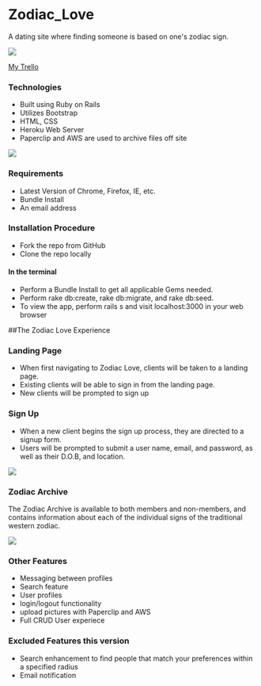 # Zodiac_Love
A dating site where finding someone is based on one's zodiac sign.

<a href="splash.png" target="_blank"><img src="splash.png"/></a>

<a href="https://trello.com/b/1Z1dSTcs/zodiac-love" target="_blank">My Trello</a>

<a href="http://zodiac-love-app.herokuapp.com" target="_blank"></a>

### Technologies
+ Built using Ruby on Rails
+ Utilizes Bootstrap
+ HTML, CSS
+ Heroku Web Server
+ Paperclip and AWS are used to archive files off site

<a href="signtable.png" target="_blank"><img src="signtable.png"/></a>


### Requirements
+ Latest Version of Chrome, Firefox, IE, etc.
+ Bundle Install
+ An email address

### Installation Procedure
+ Fork the repo from GitHub
+ Clone the repo locally

#### In the terminal
+ Perform a Bundle Install to get all applicable Gems needed.
+ Perform rake db:create, rake db:migrate, and rake db:seed.
+ To view the app, perform rails s and visit localhost:3000 in your web browser

##The Zodiac Love Experience

### Landing Page
+ When first navigating to Zodiac Love, clients will be taken to a landing page.
+ Existing clients will be able to sign in from the landing page.
+ New clients will be prompted to sign up

### Sign Up
+ When a new client begins the sign up process, they are directed to a signup form.
+ Users will be prompted to submit a user name, email, and password, as well as their D.O.B, and location.

<a href="menu.png" target="_blank"><img src="menu.png"/></a>

### Zodiac Archive
The Zodiac Archive is available to both members and non-members, and contains information about each of the individual signs of the traditional western zodiac.

<a href="Dashboard.png" target="_blank"><img src="Dashboard.png"/></a>

### Other Features
+ Messaging between profiles
+ Search feature
+ User profiles
+ login/logout functionality
+ upload pictures with Paperclip and AWS
+ Full CRUD User experiece

### Excluded Features this version
+ Search enhancement to find people that match your preferences within a specified radius
+ Email notification